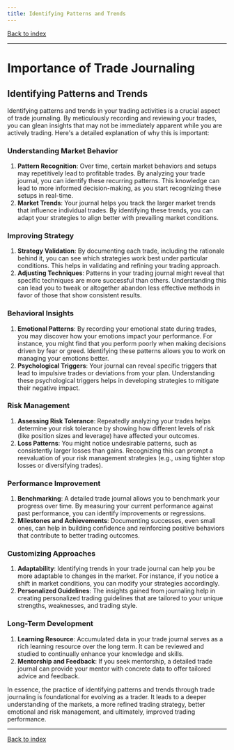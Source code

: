 ```yaml
---
title: Identifying Patterns and Trends
---
```


[Back to index](index.html)

---
# Importance of Trade Journaling
## Identifying Patterns and Trends

Identifying patterns and trends in your trading activities is a crucial aspect of trade journaling. By meticulously recording and reviewing your trades, you can glean insights that may not be immediately apparent while you are actively trading. Here's a detailed explanation of why this is important:

### **Understanding Market Behavior**
1. **Pattern Recognition**: Over time, certain market behaviors and setups may repetitively lead to profitable trades. By analyzing your trade journal, you can identify these recurring patterns. This knowledge can lead to more informed decision-making, as you start recognizing these setups in real-time.
2. **Market Trends**: Your journal helps you track the larger market trends that influence individual trades. By identifying these trends, you can adapt your strategies to align better with prevailing market conditions.

### **Improving Strategy**
1. **Strategy Validation**: By documenting each trade, including the rationale behind it, you can see which strategies work best under particular conditions. This helps in validating and refining your trading approach.
2. **Adjusting Techniques**: Patterns in your trading journal might reveal that specific techniques are more successful than others. Understanding this can lead you to tweak or altogether abandon less effective methods in favor of those that show consistent results.

### **Behavioral Insights**
1. **Emotional Patterns**: By recording your emotional state during trades, you may discover how your emotions impact your performance. For instance, you might find that you perform poorly when making decisions driven by fear or greed. Identifying these patterns allows you to work on managing your emotions better.
2. **Psychological Triggers**: Your journal can reveal specific triggers that lead to impulsive trades or deviations from your plan. Understanding these psychological triggers helps in developing strategies to mitigate their negative impact.

### **Risk Management**
1. **Assessing Risk Tolerance**: Repeatedly analyzing your trades helps determine your risk tolerance by showing how different levels of risk (like position sizes and leverage) have affected your outcomes.
2. **Loss Patterns**: You might notice undesirable patterns, such as consistently larger losses than gains. Recognizing this can prompt a reevaluation of your risk management strategies (e.g., using tighter stop losses or diversifying trades).

### **Performance Improvement**
1. **Benchmarking**: A detailed trade journal allows you to benchmark your progress over time. By measuring your current performance against past performance, you can identify improvements or regressions.
2. **Milestones and Achievements**: Documenting successes, even small ones, can help in building confidence and reinforcing positive behaviors that contribute to better trading outcomes.

### **Customizing Approaches**
1. **Adaptability**: Identifying trends in your trade journal can help you be more adaptable to changes in the market. For instance, if you notice a shift in market conditions, you can modify your strategies accordingly.
2. **Personalized Guidelines**: The insights gained from journaling help in creating personalized trading guidelines that are tailored to your unique strengths, weaknesses, and trading style.

### **Long-Term Development**
1. **Learning Resource**: Accumulated data in your trade journal serves as a rich learning resource over the long term. It can be reviewed and studied to continually enhance your knowledge and skills.
2. **Mentorship and Feedback**: If you seek mentorship, a detailed trade journal can provide your mentor with concrete data to offer tailored advice and feedback.

In essence, the practice of identifying patterns and trends through trade journaling is foundational for evolving as a trader. It leads to a deeper understanding of the markets, a more refined trading strategy, better emotional and risk management, and ultimately, improved trading performance.

---
[Back to index](index.html)
